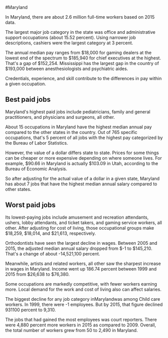 

#Maryland

In Maryland, there are about 2.6 million full-time workers based on 2015 data.

The largest major job category in the state was office and administrative support occupations (about 15.52 percent). Using narrower job descriptions, cashiers were the largest category at 3 percent.
               
The annual median pay ranges from $18,000 for gaming dealers at the lowest end of the spectrum to  $185,940 for chief executives at the highest. That's a gap of $152,254. Mississippi has the largest gap in the country of $193,000 between anesthesiologists and psychiatric aides.
          
Credentials, experience, and skill contribute to the differences in pay within a given occupation.

## Best paid jobs
Maryland's highest paid jobs include <span class='occ_title_em'>pediatricians, family and general practitioners</span>, and <span class='occ_title_em'>physicians and surgeons, all other</span>.
               
About 15 occupations in Maryland have the highest median annual pay compared to the other states in the country. Out of 765 specific occupations, that's 5 percent of all jobs with the highest pay categorized by the Bureau of Labor Statistics.
               
However, the value of a dollar differs state to state. Prices for some things can be cheaper or more expensive depending on where someone lives. For example, $90.66 in Maryland is actually $103.09 in Utah, according to the Bureau of Economic Analysis.
               
So after adjusting for the actual value of a dollar in a given state, Maryland has about 7 jobs that have the highest median annual salary compared to other states.
               
## Worst paid jobs

Its lowest-paying jobs include <span class='occ_title_em'>amusement and recreation attendants</span>, <span class='occ_title_em'>ushers, lobby attendants, and ticket takers</span>, and <span class='occ_title_em'>gaming service workers, all other</span>. After adjusting for cost of living, those occupational groups make $18,259,  $18,014, and  $21,613, respectively.
               
<span class='occ_title_em'>Orthodontists</span> have seen the largest decline in wages. Between 2005 and 2015, the adjusted median annual salary dropped from $-1 to $145,210. That's a change of about -14,521,100 percent.
               
Meanwhile, <span class='occ_title_em'>artists and related workers, all other</span> saw the sharpest increase in wages in Maryland. Income went up 186.74 percent between 1999 and 2015 from $26,638 to $76,380.

Some occupations are markedly competitive, with fewer workers earning more. Local demand for the work and cost of living also can affect salaries.

            
The biggest decline for any job category inMarylandwas among <span class='occ_title_em'>Child care workers</span>. In 1999, there were -1 employees. But by 2015, that figure declined 931100 percent to 9,310. 
               
The jobs that had gained the most employees was court reporters. There were 4,880 percent more workers in 2015 as compared to 2009. Overall, the total number of workers grew from 50 to 2,490 in Maryland.

